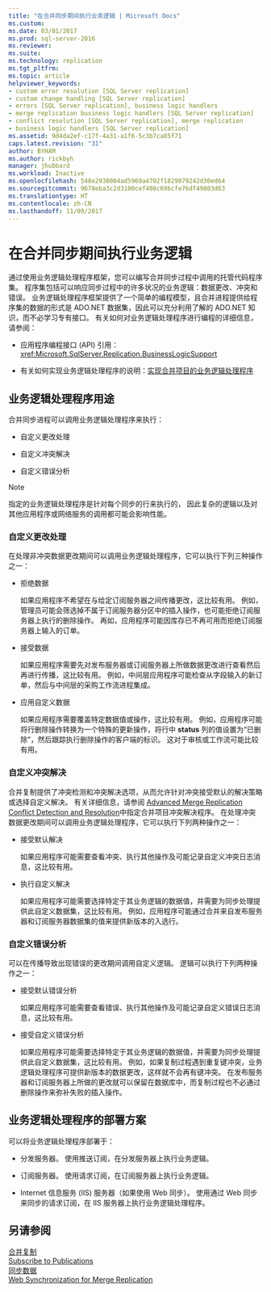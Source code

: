 ```yaml
---
title: "在合并同步期间执行业务逻辑 | Microsoft Docs"
ms.custom: 
ms.date: 03/01/2017
ms.prod: sql-server-2016
ms.reviewer: 
ms.suite: 
ms.technology: replication
ms.tgt_pltfrm: 
ms.topic: article
helpviewer_keywords:
- custom error resolution [SQL Server replication]
- custom change handling [SQL Server replication]
- errors [SQL Server replication], business logic handlers
- merge replication business logic handlers [SQL Server replication]
- conflict resolution [SQL Server replication], merge replication
- business logic handlers [SQL Server replication]
ms.assetid: 9d4da2ef-c17f-4a31-a1f6-5c3b7ca85f71
caps.latest.revision: "31"
author: BYHAM
ms.author: rickbyh
manager: jhubbard
ms.workload: Inactive
ms.openlocfilehash: 548e2938004ad5969a4702f1829079242d30ed64
ms.sourcegitcommit: 9678eba3c2d3100cef408c69bcfe76df49803d63
ms.translationtype: HT
ms.contentlocale: zh-CN
ms.lasthandoff: 11/09/2017
---
```

# <a name="execute-business-logic-during-merge-synchronization"></a>在合并同步期间执行业务逻辑
  通过使用业务逻辑处理程序框架，您可以编写合并同步过程中调用的托管代码程序集。 程序集包括可以响应同步过程中的许多状况的业务逻辑：数据更改、冲突和错误。 业务逻辑处理程序框架提供了一个简单的编程模型，且合并进程提供给程序集的数据的形式是 ADO.NET 数据集，因此可以充分利用了解的 ADO.NET 知识，而不必学习专有接口。 有关如何对业务逻辑处理程序进行编程的详细信息，请参阅：  
  
-   应用程序编程接口 (API) 引用： <xref:Microsoft.SqlServer.Replication.BusinessLogicSupport>  
  
-   有关如何实现业务逻辑处理程序的说明：[实现合并项目的业务逻辑处理程序](../../../relational-databases/replication/implement-a-business-logic-handler-for-a-merge-article.md)  
  
## <a name="uses-for-business-logic-handlers"></a>业务逻辑处理程序用途  
 合并同步进程可以调用业务逻辑处理程序来执行：  
  
-   自定义更改处理  
  
-   自定义冲突解决  
  
-   自定义错误分析  
  
> [!NOTE]  
>  指定的业务逻辑处理程序是针对每个同步的行来执行的， 因此复杂的逻辑以及对其他应用程序或网络服务的调用都可能会影响性能。  
  
### <a name="custom-change-handling"></a>自定义更改处理  
 在处理非冲突数据更改期间可以调用业务逻辑处理程序，它可以执行下列三种操作之一：  
  
-   拒绝数据  
  
     如果应用程序不希望在与给定订阅服务器之间传播更改，这比较有用。 例如，管理员可能会筛选掉不属于订阅服务器分区中的插入操作，也可能拒绝订阅服务器上执行的删除操作。 再如，应用程序可能因库存已不再可用而拒绝订阅服务器上输入的订单。  
  
-   接受数据  
  
     如果应用程序需要先对发布服务器或订阅服务器上所做数据更改进行查看然后再进行传播，这比较有用。 例如，中间层应用程序可能检查从字段输入的新订单，然后与中间层的采购工作流进程集成。  
  
-   应用自定义数据  
  
     如果应用程序需要覆盖特定数据值或操作，这比较有用。 例如，应用程序可能将行删除操作转换为一个特殊的更新操作，将行中 **status** 列的值设置为“已删除”，然后跟踪执行删除操作的客户端的标识。 这对于审核或工作流可能比较有用。  
  
### <a name="custom-conflict-resolution"></a>自定义冲突解决  
 合并复制提供了冲突检测和冲突解决选项，从而允许针对冲突接受默认的解决策略或选择自定义解决。 有关详细信息，请参阅 [Advanced Merge Replication Conflict Detection and Resolution](../../../relational-databases/replication/merge/advanced-merge-replication-conflict-detection-and-resolution.md)中指定合并项目冲突解决程序。 在处理冲突数据更改期间可以调用业务逻辑处理程序，它可以执行下列两种操作之一：  
  
-   接受默认解决  
  
     如果应用程序可能需要查看冲突、执行其他操作及可能记录自定义冲突日志消息，这比较有用。  
  
-   执行自定义解决  
  
     如果应用程序可能需要选择特定于其业务逻辑的数据值，并需要为同步处理提供此自定义数据集，这比较有用。 例如，应用程序可能通过合并来自发布服务器和订阅服务器数据集的值来提供新版本的入选行。  
  
### <a name="custom-error-resolution"></a>自定义错误分析  
 可以在传播导致出现错误的更改期间调用自定义逻辑。 逻辑可以执行下列两种操作之一：  
  
-   接受默认错误分析  
  
     如果应用程序可能需要查看错误、执行其他操作及可能记录自定义错误日志消息，这比较有用。  
  
-   接受自定义错误分析  
  
     如果应用程序可能需要选择特定于其业务逻辑的数据值，并需要为同步处理提供此自定义数据集，这比较有用。 例如，如果复制过程遇到重复键冲突，业务逻辑处理程序可提供新版本的数据更改，这样就不会再有键冲突。 在发布服务器和订阅服务器上所做的更改就可以保留在数据库中，而复制过程也不必通过删除操作来弥补失败的插入操作。  
  
## <a name="deployment-scenarios-for-business-logic-handlers"></a>业务逻辑处理程序的部署方案  
 可以将业务逻辑处理程序部署于：  
  
-   分发服务器。 使用推送订阅，在分发服务器上执行业务逻辑。  
  
-   订阅服务器。 使用请求订阅，在订阅服务器上执行业务逻辑。  
  
-   Internet 信息服务 (IIS) 服务器（如果使用 Web 同步）。 使用通过 Web 同步来同步的请求订阅，在 IIS 服务器上执行业务逻辑处理程序。  
  
## <a name="see-also"></a>另请参阅  
 [合并复制](../../../relational-databases/replication/merge/merge-replication.md)   
 [Subscribe to Publications](../../../relational-databases/replication/subscribe-to-publications.md)   
 [同步数据](../../../relational-databases/replication/synchronize-data.md)   
 [Web Synchronization for Merge Replication](../../../relational-databases/replication/web-synchronization-for-merge-replication.md)  
  
  
